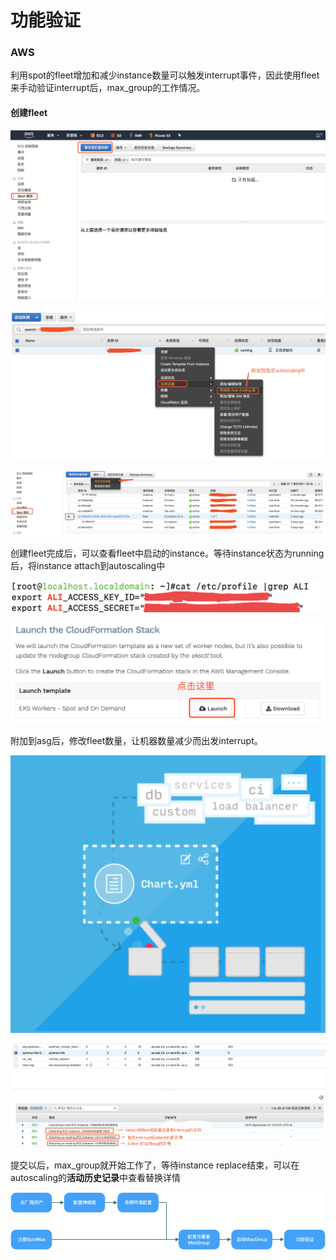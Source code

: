 # 功能验证

### AWS

利用spot的fleet增加和减少instance数量可以触发interrupt事件，因此使用fleet来手动验证interrupt后，max\_group的工作情况。

#### 创建fleet

![](../../.gitbook/assets/image.png)

![](../../.gitbook/assets/image%20%2848%29.png)

![](../../.gitbook/assets/image%20%2825%29.png)

创建fleet完成后，可以查看fleet中启动的instance。等待instance状态为running后，将instance attach到autoscaling中

![](../../.gitbook/assets/image%20%2841%29.png)

![](../../.gitbook/assets/image%20%2817%29.png)

附加到asg后，修改fleet数量，让机器数量减少而出发interrupt。

![](../../.gitbook/assets/image%20%2853%29.png)

![](../../.gitbook/assets/image%20%2816%29.png)

提交以后，max\_group就开始工作了，等待instance replace结束，可以在autoscaling的**活动历史记录**中查看替换详情

![](../../.gitbook/assets/image%20%2835%29.png)

